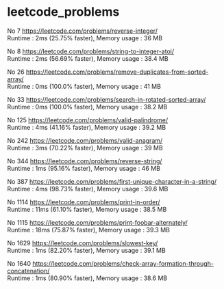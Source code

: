 # leetcode_problems

No 7 https://leetcode.com/problems/reverse-integer/ \
Runtime : 2ms (25.75% faster), Memory usage : 36 MB

No 8 https://leetcode.com/problems/string-to-integer-atoi/ \
Runtime : 2ms (56.69% faster), Memory usage : 38.4 MB

No 26 https://leetcode.com/problems/remove-duplicates-from-sorted-array/ \
Runtime : 0ms (100.0% faster), Memory usage : 41 MB

No 33 https://leetcode.com/problems/search-in-rotated-sorted-array/ \
Runtime : 0ms (100.0% faster), Memory usage : 38.2 MB

No 125 https://leetcode.com/problems/valid-palindrome/ \
Runtime : 4ms (41.16% faster), Memory usage : 39.2 MB

No 242 https://leetcode.com/problems/valid-anagram/ \
Runtime : 3ms (70.22% faster), Memory usage : 39 MB

No 344 https://leetcode.com/problems/reverse-string/ \
Runtime : 1ms (95.16% faster), Memory usage : 46 MB

No 387 https://leetcode.com/problems/first-unique-character-in-a-string/ \
Runtime : 4ms (98.73% faster), Memory usage : 39.6 MB

No 1114 https://leetcode.com/problems/print-in-order/ \
Runtime : 11ms (61.10% faster), Memory usage : 38.5 MB

No 1115 https://leetcode.com/problems/print-foobar-alternately/ \
Runtime : 18ms (75.87% faster), Memory usage : 39.3 MB

No 1629 https://leetcode.com/problems/slowest-key/ \
Runtime : 1ms (82.20% faster), Memory usage : 39.1 MB

No 1640 https://leetcode.com/problems/check-array-formation-through-concatenation/ \
Runtime : 1ms (80.90% faster), Memory usage : 38.6 MB
